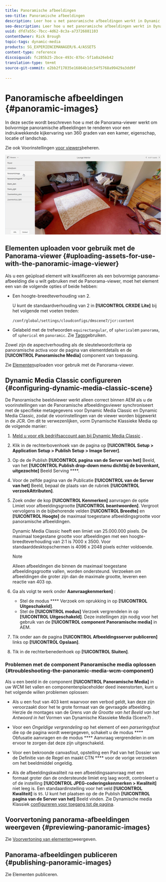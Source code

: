 ```yaml
---
title: Panoramische afbeeldingen
seo-title: Panoramische afbeeldingen
description: Leer hoe u met panoramische afbeeldingen werkt in Dynamic Media.
seo-description: Leer hoe u met panoramische afbeeldingen werkt in Dynamic Media.
uuid: dfd7a55c-7bcc-4d62-8c3a-a73726881103
contentOwner: Rick Brough
topic-tags: dynamic-media
products: SG_EXPERIENCEMANAGER/6.4/ASSETS
content-type: reference
discoiquuid: fc285b25-2bce-493c-87bc-5f1a8a26eb42
translation-type: tm+mt
source-git-commit: e2bb2f17035e16864b1dc54f5768a99429a3dd9f

---
```



# Panoramische afbeeldingen {#panoramic-images}

In deze sectie wordt beschreven hoe u met de Panorama-viewer werkt om bolvormige panoramische afbeeldingen te renderen voor een indrukwekkende kijkervaring van 360 graden van een kamer, eigenschap, locatie of landschap.

Zie ook Voorinstellingen [voor viewers](managing-viewer-presets.md)beheren.

![panoramic-image2](assets/panoramic-image2.png)

## Elementen uploaden voor gebruik met de Panorama-viewer {#uploading-assets-for-use-with-the-panoramic-image-viewer}

Als u een geüpload element wilt kwalificeren als een bolvormige panorama-afbeelding die u wilt gebruiken met de Panorama-viewer, moet het element een van de volgende opties of beide hebben:

* Een hoogte-breedteverhouding van 2.

   U kunt de standaardverhouding van 2 in **[!UICONTROL CRXDE Lite]** bij het volgende met voeten treden:

   `/conf/global/settings/cloudconfigs/dmscene7/jcr:content`

* Gelabeld met de trefwoorden `equirectangular`, of `spherical`en `panorama`, of `spherical` en `panoramic`. Zie [Tags](/help/sites-authoring/tags.md)gebruiken.

Zowel zijn de aspectverhouding als de sleutelwoordcriteria op panoramische activa voor de pagina van elementdetails en de **[!UICONTROL Panoramische Media]** component van toepassing.

Zie [Elementen](managing-assets-touch-ui.md#uploading-assets)uploaden voor gebruik met de Panorama-viewer.

## Dynamic Media Classic configureren {#configuring-dynamic-media-classic-scene}

De Panoramische beeldviewer werkt alleen correct binnen AEM als u de voorinstellingen van de Panoramische afbeeldingsviewer synchroniseert met de specifieke metagegevens voor Dynamic Media Classic en Dynamic Media Classic, zodat de voorinstellingen van de viewer worden bijgewerkt in de JCR. Om dit te verwezenlijken, vorm Dynamische Klassieke Media op de volgende manier:

1. [Meld u voor elk bedrijfsaccount aan bij Dynamic Media Classic](https://www.adobe.com/marketing-cloud/experience-manager/scene7-login.html) .

1. Klik in de rechterbovenhoek van de pagina op **[!UICONTROL Setup > Application Setup > Publish Setup > Image Server]**.
1. Op de de Publish **[!UICONTROL pagina van de Server van het]** Beeld, van het **[!UICONTROL Publish drop-down menu dichtbij de bovenkant, uitgezochte]** Beeld Serving ****.

1. Voor de zelfde pagina van de Publicatie **[!UICONTROL van de Server van het]** Beeld, bepaal de plaats van de rubriek **[!UICONTROL verzoekAttributen]**.
1. Zoek onder de kop **[!UICONTROL Kenmerken]** aanvragen de optie Limiet voor afbeeldingsgrootte **[!UICONTROL beantwoorden]**. Vergroot vervolgens in de bijbehorende velden **[!UICONTROL Breedte]** en **[!UICONTROL Hoogte]** de maximaal toegestane afbeeldingsgrootte voor panoramische afbeeldingen.

   Dynamic Media Classic heeft een limiet van 25.000.000 pixels. De maximaal toegestane grootte voor afbeeldingen met een hoogte-breedteverhouding van 2:1 is 7000 x 3500. Voor standaarddesktopschermen is 4096 x 2048 pixels echter voldoende.

   >[!NOTE]
   >
   >Alleen afbeeldingen die binnen de maximaal toegestane afbeeldingsgrootte vallen, worden ondersteund. Verzoeken om afbeeldingen die groter zijn dan de maximale grootte, leveren een reactie van 403 op.

1. Ga als volgt te werk onder **Aanvraagkenmerken]** :

   * Stel de modus **** Verzoek om oprukking in op **[!UICONTROL Uitgeschakeld]**.
   * Stel de **[!UICONTROL modus]** Verzoek vergrendelen in op **[!UICONTROL Uitgeschakeld]**.
   Deze instellingen zijn nodig voor het gebruik van de **[!UICONTROL component Panoramische media]** in AEM.

1. Tik onder aan de pagina **[!UICONTROL Afbeeldingsserver publiceren]** links op **[!UICONTROL Opslaan]**.

1. Tik in de rechterbenedenhoek op **[!UICONTROL Sluiten]**.

### Problemen met de component Panoramische media oplossen {#troubleshooting-the-panoramic-media-wcm-component}

Als u een beeld in de component **[!UICONTROL Panoramische Media]** in uw WCM liet vallen en componentenplaceholder deed ineenstorten, kunt u het volgende willen problemen oplossen:

* Als u een fout van 403 kent waarvoor een verbod geldt, kan deze zijn veroorzaakt door het te grote formaat van de gevraagde afbeelding. Herzie de montages van de Grens *van de Grootte van het Beeld van het Antwoord in het* Vormen van Dynamische Klassieke Media (Scene7) [](#configuring-dynamic-media-classic-scene).

* Voor een *Ongeldige vergrendeling* op het element of een *parseringsfout* die op de pagina wordt weergegeven, schakelt u de modus **** Obfusatie aanvragen en de modus **** Aanvraag vergrendelen in om ervoor te zorgen dat deze zijn uitgeschakeld.
* Voor een bekroonde canvasfout, opstelling een Pad van het Dossier van de Definitie van de Regel en maakt CTN **** voor de vorige verzoeken om het beeldmiddel ongeldig.
* Als de afbeeldingskwaliteit na een afbeeldingsaanvraag met een formaat groter dan de ondersteunde limiet erg laag wordt, controleert u of de instelling **[!UICONTROL JPEG-coderingskenmerken > Kwaliteit]** niet leeg is. Een standaardinstelling voor het veld **[!UICONTROL Kwaliteit]** is `95`. U kunt het plaatsen op de de Publish **[!UICONTROL pagina van de Server van het]** Beeld vinden. Zie Dynamische media Klassiek [configureren voor toegang tot de pagina](#configuring-dynamic-media-classic-scene).

## Voorvertoning panorama-afbeeldingen weergeven {#previewing-panoramic-images}

Zie [Voorvertoning van elementen](previewing-assets.md)weergeven.

## Panorama-afbeeldingen publiceren {#publishing-panoramic-images}

Zie Elementen [](publishing-dynamicmedia-assets.md)publiceren.
